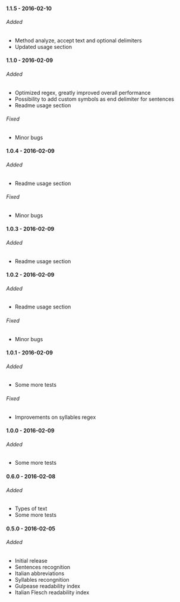 #### 1.1.5 - 2016-02-10
###### Added
- Method analyze, accept text and optional delimiters
- Updated usage section

#### 1.1.0 - 2016-02-09
###### Added
- Optimized regex, greatly improved overall performance
- Possibility to add custom symbols as end delimiter for sentences
- Readme usage section

###### Fixed
- Minor bugs

#### 1.0.4 - 2016-02-09
###### Added
- Readme usage section

###### Fixed
- Minor bugs

#### 1.0.3 - 2016-02-09
###### Added
- Readme usage section

#### 1.0.2 - 2016-02-09
###### Added
- Readme usage section

###### Fixed
- Minor bugs

#### 1.0.1 - 2016-02-09
###### Added
- Some more tests

###### Fixed
- Improvements on syllables regex

#### 1.0.0 - 2016-02-09
###### Added
- Some more tests

#### 0.6.0 - 2016-02-08
###### Added
- Types of text
- Some more tests

#### 0.5.0 - 2016-02-05
###### Added
- Initial release
- Sentences recognition
- Italian abbreviations
- Syllables recongnition
- Gulpease readability index
- Italian Flesch readability index
